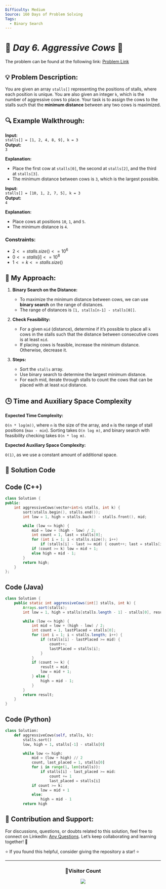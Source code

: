 ```yaml
---
Difficulty: Medium
Source: 160 Days of Problem Solving
Tags:
  - Binary Search
---
```


# 🚀 _Day 6. Aggressive Cows_ 🧠

The problem can be found at the following link: [Problem Link](https://www.geeksforgeeks.org/batch/gfg-160-problems/track/searching-gfg-160/problem/aggressive-cows)

## 💡 **Problem Description:**

You are given an array `stalls[]` representing the positions of stalls, where each position is unique. You are also given an integer `k`, which is the number of aggressive cows to place. Your task is to assign the cows to the stalls such that the **minimum distance** between any two cows is maximized.

## 🔍 **Example Walkthrough:**

**Input:**  
`stalls[] = [1, 2, 4, 8, 9], k = 3`  
**Output:**  
`3`

**Explanation:**

- Place the first cow at `stalls[0]`, the second at `stalls[2]`, and the third at `stalls[3]`.
- The minimum distance between cows is `3`, which is the largest possible.

**Input:**  
`stalls[] = [10, 1, 2, 7, 5], k = 3`  
**Output:**  
`4`

**Explanation:**

- Place cows at positions `10`, `1`, and `5`.
- The minimum distance is `4`.

### Constraints:

- $`2 <= stalls.size() <= 10^6`$
- $`0 <= stalls[i] <= 10^8`$
- $`1 <= k <= stalls.size()`$

## 🎯 **My Approach:**

1. **Binary Search on the Distance:**

   - To maximize the minimum distance between cows, we can use **binary search** on the range of distances.
   - The range of distances is `[1, stalls[n-1] - stalls[0]]`.

2. **Check Feasibility:**

   - For a given `mid` (distance), determine if it’s possible to place all `k` cows in the stalls such that the distance between consecutive cows is at least `mid`.
   - If placing cows is feasible, increase the minimum distance. Otherwise, decrease it.

3. **Steps:**
   - Sort the `stalls` array.
   - Use binary search to determine the largest minimum distance.
   - For each mid, iterate through stalls to count the cows that can be placed with at least `mid` distance.

## 🕒 **Time and Auxiliary Space Complexity**

**Expected Time Complexity:**

`O(n * log(m))`, where `n` is the size of the array, and `m` is the range of stall positions (`max - min`). Sorting takes `O(n log m)`, and binary search with feasibility checking takes `O(n * log m)`.

**Expected Auxiliary Space Complexity:**

`O(1)`, as we use a constant amount of additional space.

## 📝 **Solution Code**

## Code (C++)

```cpp
class Solution {
public:
    int aggressiveCows(vector<int>& stalls, int k) {
        sort(stalls.begin(), stalls.end());
        int low = 1, high = stalls.back() - stalls.front(), mid;

        while (low <= high) {
            mid = low + (high - low) / 2;
            int count = 1, last = stalls[0];
            for (int i = 1; i < stalls.size(); i++)
                if (stalls[i] - last >= mid) { count++; last = stalls[i]; }
            if (count >= k) low = mid + 1;
            else high = mid - 1;
        }
        return high;
    }
};
```

## Code (Java)

```java
class Solution {
    public static int aggressiveCows(int[] stalls, int k) {
        Arrays.sort(stalls);
        int low = 1, high = stalls[stalls.length - 1] - stalls[0], result = 0;

        while (low <= high) {
            int mid = low + (high - low) / 2;
            int count = 1, lastPlaced = stalls[0];
            for (int i = 1; i < stalls.length; i++) {
                if (stalls[i] - lastPlaced >= mid) {
                    count++;
                    lastPlaced = stalls[i];
                }
            }
            if (count >= k) {
                result = mid;
                low = mid + 1;
            } else {
                high = mid - 1;
            }
        }
        return result;
    }
}
```

## Code (Python)

```python
class Solution:
    def aggressiveCows(self, stalls, k):
        stalls.sort()
        low, high = 1, stalls[-1] - stalls[0]

        while low <= high:
            mid = (low + high) // 2
            count, last_placed = 1, stalls[0]
            for i in range(1, len(stalls)):
                if stalls[i] - last_placed >= mid:
                    count += 1
                    last_placed = stalls[i]
            if count >= k:
                low = mid + 1
            else:
                high = mid - 1
        return high
```

## 🎯 **Contribution and Support:**

For discussions, questions, or doubts related to this solution, feel free to connect on LinkedIn: [Any Questions](https://www.linkedin.com/in/patel-hetkumar-sandipbhai-8b110525a/). Let’s keep collaborating and learning together! 🚀

⭐ If you found this helpful, consider giving the repository a star! ⭐

---

<div align="center">
  <h3><b>📍Visitor Count</b></h3>
</div>

<p align="center">
  <img src="https://visitor-badge.laobi.icu/badge?page_id=Hunterdii.GeeksforGeeks-POTD" />
</p>
